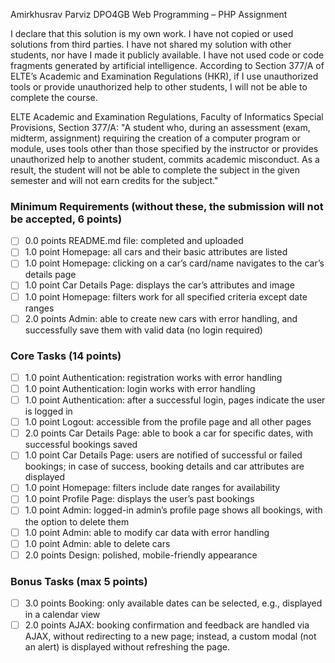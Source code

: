 Amirkhusrav Parviz
DPO4GB
Web Programming – PHP Assignment

I declare that this solution is my own work. I have not copied or used solutions from third parties. I have not shared my solution with other students, nor have I made it publicly available. I have not used code or code fragments generated by artificial intelligence. According to Section 377/A of ELTE’s Academic and Examination Regulations (HKR), if I use unauthorized tools or provide unauthorized help to other students, I will not be able to complete the course.

ELTE Academic and Examination Regulations, Faculty of Informatics Special Provisions, Section 377/A: "A student who, during an assessment (exam, midterm, assignment) requiring the creation of a computer program or module, uses tools other than those specified by the instructor or provides unauthorized help to another student, commits academic misconduct. As a result, the student will not be able to complete the subject in the given semester and will not earn credits for the subject."

### Minimum Requirements (without these, the submission will not be accepted, 6 points) 
- [ ] 0.0 points README.md file: completed and uploaded 
- [ ] 1.0 point Homepage: all cars and their basic attributes are listed 
- [ ] 1.0 point Homepage: clicking on a car’s card/name navigates to the car’s details page 
- [ ] 1.0 point Car Details Page: displays the car’s attributes and image 
- [ ] 1.0 point Homepage: filters work for all specified criteria except date ranges 
- [ ] 2.0 points Admin: able to create new cars with error handling, and successfully save them with valid data (no login required) 

### Core Tasks (14 points) 
- [ ] 1.0 point Authentication: registration works with error handling 
- [ ] 1.0 point Authentication: login works with error handling 
- [ ] 1.0 point Authentication: after a successful login, pages indicate the user is logged in 
- [ ] 1.0 point Logout: accessible from the profile page and all other pages 
- [ ] 2.0 points Car Details Page: able to book a car for specific dates, with successful bookings saved 
- [ ] 1.0 point Car Details Page: users are notified of successful or failed bookings; in case of success, booking details and car attributes are displayed 
- [ ] 1.0 point Homepage: filters include date ranges for availability 
- [ ] 1.0 point Profile Page: displays the user’s past bookings 
- [ ] 1.0 point Admin: logged-in admin’s profile page shows all bookings, with the option to delete them 
- [ ] 1.0 point Admin: able to modify car data with error handling 
- [ ] 1.0 point Admin: able to delete cars 
- [ ] 2.0 points Design: polished, mobile-friendly appearance 

### Bonus Tasks (max 5 points) 
- [ ] 3.0 points Booking: only available dates can be selected, e.g., displayed in a calendar view 
- [ ] 2.0 points AJAX: booking confirmation and feedback are handled via AJAX, without redirecting to a new page; instead, a custom modal (not an alert) is displayed without refreshing the page.